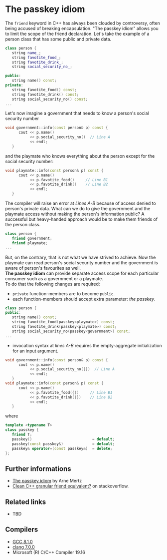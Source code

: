 # The passkey idiom
The `friend` keyword in C++ has always been clouded by controversy, often being accused of breaking encapsulation.
"The passkey idiom" allows you to limit the scope of the friend declaration.
Let's take the example of a person class that has some public and private data.
```cpp
class person {
   string name_;
   string favotite_food_;
   string favotite_drink_;
   string social_security_no_;

public:
   string name() const;
private:
   string favotite_food() const;
   string favotite_drink() const;
   string social_security_no() const;
...
```
Let's now imagine a government that needs to know a person's social security number
```cpp
void government::info(const person& p) const {
      cout << p.name() 
           << p.social_security_no()  // Line A
           << endl;
   }
```
and the playmate who knows everything about the person except for the social security number:
```cpp
void playmate::info(const person& p) const {
      cout << p.name() 
           << p.favotite_food()     // Line B1
           << p.favotite_drink()    // Line B2
           << endl;
   }
```
The compiler will raise an error at _Lines A-B_ because of access denied to person's private data.
What can we do to give the government and the playmate access without making the person's information public?
A successful but heavy-handed approach would be to make them friends of the person class.
```cpp
class person {
   friend government;
   friend playmate;
...
```
But, on the contrary, that is not what we have strived to achieve.
Now the playmate can read person's social security number and the government is aware of person's favourites as well.  
__The passkey idiom__ can provide separate access scope for each particular consumer such as a government or a playmate.  
To do that the following changes are required: 
* `private` function-members are to become `public`.
* each function-members should accept extra parameter: _the passkey_.
```cpp
class person {
public:
   string name() const;
   string favotite_food(passkey<playmate>) const;
   string favotite_drink(passkey<playmate>) const;
   string social_security_no(passkey<government>) const;
...
```
* invocation syntax at _lines A-B_ requires the empty-aggregate initialization for an input argument. 
```cpp
void government::info(const person& p) const {
      cout << p.name() 
           << p.social_security_no({})  // Line A
           << endl;
   }
void playmate::info(const person& p) const {
      cout << p.name() 
           << p.favotite_food({})     // Line B1
           << p.favotite_drink({})    // Line B2
           << endl;
   }
```
where
```cpp
template <typename T>
class passkey {
   friend T;
   passkey()                           = default;
   passkey(const passkey&)             = default;
   passkey& operator=(const passkey&)  = delete;
};
```

## Further informations
* [The passkey idiom](https://arne-mertz.de/2016/10/passkey-idiom/) by Arne Mertz
* [Clean C++ granular friend equivalent?](https://stackoverflow.com/questions/3217390/clean-c-granular-friend-equivalent-answer-attorney-client-idiom/3217430#3217430) on stackoverflow. 

## Related links
* TBD

## Compilers
* [GCC 8.1.0](https://wandbox.org/)
* [clang 7.0.0](https://wandbox.org/)
* Microsoft (R) C/C++ Compiler 19.16 
